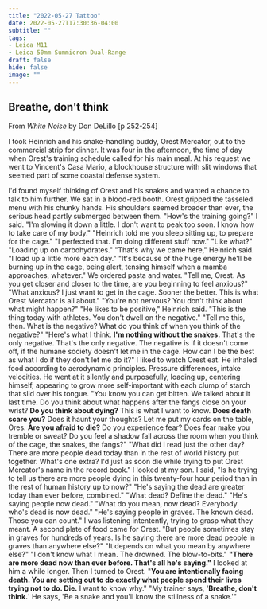 ```yaml
---
title: "2022-05-27 Tattoo"
date: 2022-05-27T17:30:36-04:00
subtitle: ""
tags:
- Leica M11
- Leica 50mm Summicron Dual-Range
draft: false
hide: false
image: ""
---
```


## Breathe, don't think

From _White Noise_ by Don DeLillo [p 252-254]

I took Heinrich and his snake-handling buddy, Orest Mercator, out to the commercial
strip for dinner. It was four in the afternoon, the time of day when Orest's training
schedule called for his main meal. At his request we went to Vincent's Casa Mario,
a blockhouse structure with slit windows that seemed part of some coastal defense
system.

  I'd found myself thinking of Orest and his snakes and wanted a chance to talk to
him further.
  We sat in a blood-red booth. Orest gripped the tasseled menu with his chunky
hands. His shoulders seemed broader than ever, the serious head partly submerged
between them.
  "How's the training going?" I said.
  "I'm slowing it down a little. I don't want to peak too soon. I know how to take
care of my body."
  "Heinrich told me you sleep sitting up, to prepare for the cage."
  "I perfected that. I'm doing different stuff now."
  "Like what?"
  "Loading up on carbohydrates."
  "That's why we came here," Heinrich said.
  "I load up a little more each day."
  "It's because of the huge energy he'll be burning up in the cage, being alert,
tensing himself when a mamba approaches, whatever."
  We ordered pasta and water.
  "Tell me, Orest. As you get closer and closer to the time, are you beginning to
feel anxious?"
  "What anxious? I just want to get in the cage. Sooner the better. This is what
Orest Mercator is all about."
  "You're not nervous? You don't think about what might happen?"
  "He likes to be positive," Heinrich said. "This is the thing today with athletes.
You don't dwell on the negative."
  "Tell me this, then. What is the negative? What do you think of when you think
of the negative?"
  "Here's what I think. **I'm nothing without the snakes.** That's the only negative.
That's the only negative. The negative is if it doesn't come off, if the humane
society doesn't let me in the cage. How can I be the best as what I do if they
don't let me do it?"
  I liked to watch Orest eat. He inhaled food according to aerodynamic principles.
Pressure differences, intake velocities. He went at it silently and purposefully,
loading up, centering himself, appearing to grow more self-important with each clump
of starch that slid over his tongue.
  "You know you can get bitten. We talked about it last time. Do you think about
what happens after the fangs close on your wrist? **Do you think about dying?**
This is what I want to know. **Does death scare you?** Does it haunt your thoughts?
Let me put my cards on the table, Ores. **Are you afraid to die?** Do you experience
fear? Does fear make you tremble or sweat? Do you feel a shadow fall across the
room when you think of the cage, the snakes, the fangs?"
  "What did I read just the other day? There are more people dead today than in
the rest of world history put together. What's one extra? I'd just as soon die
while trying to put Orest Mercator's name in the record book."
  I looked at my son. I said, "Is he trying to tell us there are more people dying
in this twenty-four hour period than in the rest of human history up to now?"
  "He's saying the dead are greater today than ever before, combined."
  "What dead? Define the dead."
  "He's saying people now dead."
  "What do you mean, now dead? Everybody who's dead is now dead."
  "He's saying people in graves. The known dead. Those you can count."
  I was listening intentently, trying to grasp what they meant. A second plate of
food came for Orest.
  "But people sometimes stay in graves for hundreds of years. Is he saying there
are more dead people in graves than anywhere else?"
  "It depends on what you mean by anywhere else?"
  "I don't know what I mean. The drowned. The blow-to-bits."
  **"There are more dead now than ever before. That's all he's saying."**
  I looked at him a while longer. Then I turned to Orest.
  "**You are intentionally facing death. You are setting out to do exactly what
  people spend their lives trying not to do. Die.** I want to know why."
  "My trainer says, '**Breathe, don't think.**' He says, 'Be a snake and you'll know
the stillness of a snake.'"

